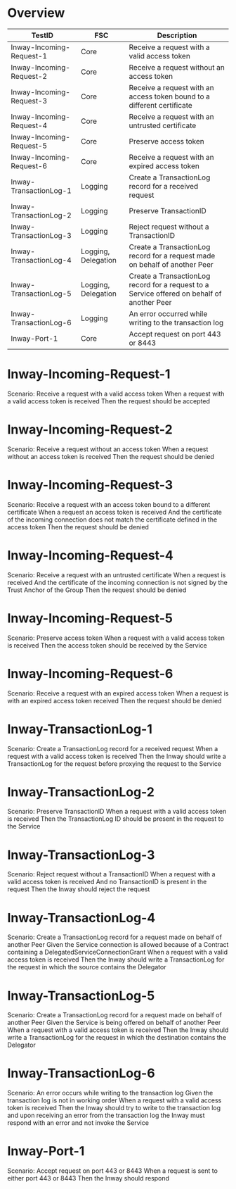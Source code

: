 # Overview

| TestID                   | FSC                 | Description                                                                                 |
|--------------------------|---------------------|---------------------------------------------------------------------------------------------|
| Inway-Incoming-Request-1 | Core                | Receive a request with a valid access token                                                 |
| Inway-Incoming-Request-2 | Core                | Receive a request without an access token                                                   |
| Inway-Incoming-Request-3 | Core                | Receive a request with an access token bound to a different certificate                     |
| Inway-Incoming-Request-4 | Core                | Receive a request with an untrusted certificate                                             |
| Inway-Incoming-Request-5 | Core                | Preserve access token                                                                       | 
| Inway-Incoming-Request-6 | Core                | Receive a request with an expired access token                                              | 
| Inway-TransactionLog-1   | Logging             | Create a TransactionLog record for a received request                                       |
| Inway-TransactionLog-2   | Logging             | Preserve TransactionID                                                                      |
| Inway-TransactionLog-3   | Logging             | Reject request without a TransactionID                                                      |
| Inway-TransactionLog-4   | Logging, Delegation | Create a TransactionLog record for a request made on behalf of another Peer                 |
| Inway-TransactionLog-5   | Logging, Delegation | Create a TransactionLog record for a request to a Service offered on behalf of another Peer |
| Inway-TransactionLog-6   | Logging             | An error occurred while writing to the transaction log                                      |
| Inway-Port-1             | Core                | Accept request on port 443 or 8443                                                          |


# Inway-Incoming-Request-1

Scenario: Receive a request with a valid access token
When a request with a valid access token is received
Then the request should be accepted

# Inway-Incoming-Request-2

Scenario: Receive a request without an access token
When a request without an access token is received
Then the request should be denied

# Inway-Incoming-Request-3

Scenario: Receive a request with an access token bound to a different certificate
When a request an access token is received
And the certificate of the incoming connection does not match the certificate defined in the access token
Then the request should be denied

# Inway-Incoming-Request-4

Scenario: Receive a request with an untrusted certificate
When a request is received
And the certificate of the incoming connection is not signed by the Trust Anchor of the Group
Then the request should be denied

# Inway-Incoming-Request-5

Scenario: Preserve access token 
When a request with a valid access token is received
Then the access token should be received by the Service

# Inway-Incoming-Request-6

Scenario: Receive a request with an expired access token
When a request is with an expired access token received
Then the request should be denied

# Inway-TransactionLog-1

Scenario: Create a TransactionLog record for a received request
When a request with a valid access token is received
Then the Inway should write a TransactionLog for the request before proxying the request to the Service

# Inway-TransactionLog-2

Scenario: Preserve TransactionID
When a request with a valid access token is received
Then the TransactionLog ID should be present in the request to the Service

# Inway-TransactionLog-3

Scenario: Reject request without a TransactionID
When a request with a valid access token is received
And no TransactionID is present in the request
Then the Inway should reject the request 

# Inway-TransactionLog-4

Scenario: Create a TransactionLog record for a request made on behalf of another Peer
Given the Service connection is allowed because of a Contract containing a DelegatedServiceConnectionGrant
When a request with a valid access token is received
Then the Inway should write a TransactionLog for the request in which the source contains the Delegator

# Inway-TransactionLog-5

Scenario: Create a TransactionLog record for a request made on behalf of another Peer
Given the Service is being offered on behalf of another Peer
When a request with a valid access token is received
Then the Inway should write a TransactionLog for the request in which the destination contains the Delegator

# Inway-TransactionLog-6

Scenario: An error occurs while writing to the transaction log
Given the transaction log is not in working order
When a request with a valid access token is received
Then the Inway should try to write to the transaction log and upon receiving an error from the transaction log the Inway must respond with an error and not invoke the Service

# Inway-Port-1

Scenario: Accept request on port 443 or 8443
When a request is sent to either port 443 or 8443
Then the Inway should respond
